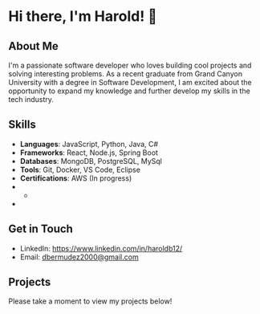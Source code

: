 # Hi there, I'm Harold! 👋

## About Me
I'm a passionate software developer who loves building cool projects and solving interesting problems. As a recent graduate from Grand Canyon University with a degree in Software Development, I am excited about the opportunity to expand my knowledge and further develop my skills in the tech industry.

## Skills
- **Languages**: JavaScript, Python, Java, C#
- **Frameworks**: React, Node.js, Spring Boot
- **Databases**: MongoDB, PostgreSQL, MySql
- **Tools**: Git, Docker, VS Code, Eclipse
- **Certifications**: AWS (In progress)
- +
- 


## Get in Touch
- LinkedIn: https://www.linkedin.com/in/haroldb12/
- Email: dbermudez2000@gmail.com

## Projects
Please take a moment to view my projects below!
<!--
**hbermudez1/hbermudez1** is a ✨ _special_ ✨ repository because its `README.md` (this file) appears on your GitHub profile.

Here are some ideas to get you started:

- 🔭 I’m currently working on ...
- 🌱 I’m currently learning ...
- 👯 I’m looking to collaborate on ...
- 🤔 I’m looking for help with ...
- 💬 Ask me about ...
- 📫 How to reach me: ...
- 😄 Pronouns: ...
- ⚡ Fun fact: ...
-->
